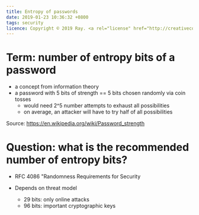 ```yaml
---
title: Entropy of passwords
date: 2019-01-23 10:36:32 +0800
tags: security
licence: Copyright © 2019 Ray. <a rel="license" href="http://creativecommons.org/licenses/by/4.0/"><img alt="Creative Commons Attribution 4.0 International License" src="https://i.creativecommons.org/l/by/4.0/80x15.png" /></a>
---
```


# Term: number of entropy bits of a password

- a concept from information theory
- a password with 5 bits of strength == 5 bits chosen randomly via coin tosses
  - would need 2^5 number attempts to exhaust all possibilities
  - on average, an attacker will have to try half of all possibilities

Source: <https://en.wikipedia.org/wiki/Password_strength>

# Question: what is the recommended number of entropy bits?

- RFC 4086 "Randomness Requirements for Security

- Depends on threat model
  - 29 bits: only online attacks
  - 96 bits: important cryptographic keys
